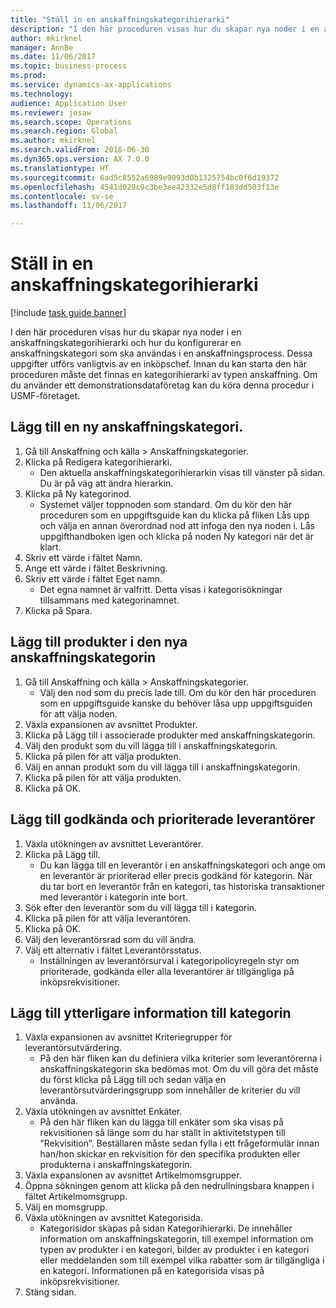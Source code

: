 ```yaml
--- 
title: "Ställ in en anskaffningskategorihierarki"
description: "I den här proceduren visas hur du skapar nya noder i en anskaffningskategorihierarki och hur du konfigurerar en anskaffningskategori som ska användas i en anskaffningsprocess."
author: mkirknel
manager: AnnBe
ms.date: 11/06/2017
ms.topic: business-process
ms.prod: 
ms.service: dynamics-ax-applications
ms.technology: 
audience: Application User
ms.reviewer: josaw
ms.search.scope: Operations
ms.search.region: Global
ms.author: mkirknel
ms.search.validFrom: 2016-06-30
ms.dyn365.ops.version: AX 7.0.0
ms.translationtype: HT
ms.sourcegitcommit: 6ad5c8552a6989e9093d0b1325754bc0f6d19372
ms.openlocfilehash: 4541d029c9c3be3ee42332e5d8ff183dd503f13e
ms.contentlocale: sv-se
ms.lasthandoff: 11/06/2017

---
```

# <a name="set-up-a-procurement-category-hierarchy"></a>Ställ in en anskaffningskategorihierarki

[!include [task guide banner](../../includes/task-guide-banner.md)]

I den här proceduren visas hur du skapar nya noder i en anskaffningskategorihierarki och hur du konfigurerar en anskaffningskategori som ska användas i en anskaffningsprocess. Dessa uppgifter utförs vanligtvis av en inköpschef. Innan du kan starta den här proceduren måste det finnas en kategorihierarki av typen anskaffning. Om du använder ett demonstrationsdataföretag kan du köra denna procedur i USMF-företaget.


## <a name="add-a-new-procurement-category"></a>Lägg till en ny anskaffningskategori.
1. Gå till Anskaffning och källa > Anskaffningskategorier.
2. Klicka på Redigera kategorihierarki.
    * Den aktuella anskaffningskategorihierarkin visas till vänster på sidan. Du är på väg att ändra hierarkin.  
3. Klicka på Ny kategorinod.
    * Systemet väljer toppnoden som standard. Om du kör den här proceduren som en uppgiftsguide kan du klicka på fliken Lås upp och välja en annan överordnad nod att infoga den nya noden i. Lås uppgifthandboken igen och klicka på noden Ny kategori när det är klart.  
4. Skriv ett värde i fältet Namn.
5. Ange ett värde i fältet Beskrivning.
6. Skriv ett värde i fältet Eget namn.
    * Det egna namnet är valfritt. Detta visas i kategorisökningar tillsammans med kategorinamnet.  
7. Klicka på Spara.

## <a name="add-products-to-your-new-procurement-category"></a>Lägg till produkter i den nya anskaffningskategorin
1. Gå till Anskaffning och källa > Anskaffningskategorier.
    * Välj den nod som du precis lade till. Om du kör den här proceduren som en uppgiftsguide kanske du behöver låsa upp uppgiftsguiden för att välja noden.  
2. Växla expansionen av avsnittet Produkter.
3. Klicka på Lägg till i associerade produkter med anskaffningskategorin.
4. Välj den produkt som du vill lägga till i anskaffningskategorin.
5. Klicka på pilen för att välja produkten.
6. Välj en annan produkt som du vill lägga till i anskaffningskategorin.
7. Klicka på pilen för att välja produkten.
8. Klicka på OK.

## <a name="add-approved-and-preferred-vendors"></a>Lägg till godkända och prioriterade leverantörer
1. Växla utökningen av avsnittet Leverantörer.
2. Klicka på Lägg till.
    * Du kan lägga till en leverantör i en anskaffningskategori och ange om en leverantör är prioriterad eller precis godkänd för kategorin. När du tar bort en leverantör från en kategori, tas historiska transaktioner med leverantör i kategorin inte bort.   
3. Sök efter den leverantör som du vill lägga till i kategorin.
4. Klicka på pilen för att välja leverantören.
5. Klicka på OK.
6. Välj den leverantörsrad som du vill ändra.
7. Välj ett alternativ i fältet Leverantörsstatus.
    * Inställningen av leverantörsurval i kategoripolicyregeln styr om prioriterade, godkända eller alla leverantörer är tillgängliga på inköpsrekvisitioner.   

## <a name="add-additional-information-to-the-category"></a>Lägg till ytterligare information till kategorin
1. Växla expansionen av avsnittet Kriteriegrupper för leverantörsutvärdering.
    * På den här fliken kan du definiera vilka kriterier som leverantörerna i anskaffningskategorin ska bedömas mot. Om du vill göra det måste du först klicka på Lägg till och sedan välja en leverantörsutvärderingsgrupp som innehåller de kriterier du vill använda.  
2. Växla utökningen av avsnittet Enkäter.
    * På den här fliken kan du lägga till enkäter som ska visas på rekvisitionen så länge som du har ställt in aktivitetstypen till ”Rekvisition”. Beställaren måste sedan fylla i ett frågeformulär innan han/hon skickar en rekvisition för den specifika produkten eller produkterna i anskaffningskategorin.  
3. Växla expansionen av avsnittet Artikelmomsgrupper.
4. Öppna sökningen genom att klicka på den nedrullningsbara knappen i fältet Artikelmomsgrupp.
5. Välj en momsgrupp.
6. Växla utökningen av avsnittet Kategorisida.
    * Kategorisidor skapas på sidan Kategorihierarki. De innehåller information om anskaffningskategorin, till exempel information om typen av produkter i en kategori, bilder av produkter i en kategori eller meddelanden som till exempel vilka rabatter som är tillgängliga i en kategori. Informationen på en kategorisida visas på inköpsrekvisitioner.  
7. Stäng sidan.


